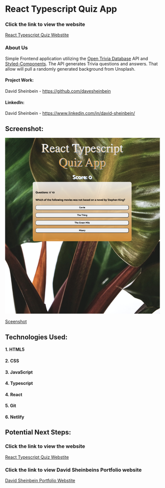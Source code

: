 # **React Typescript Quiz App**

### Click the link to view the website

[React Typescript Quiz Webstite](https://react-typescript-quiz-app.netlify.app/)

### About Us

Simple Frontend application utilizing the [Open Trivia Database](https://opentdb.com/) API and [Styled-Components](https://styled-components.com/). The API generates Trivia questions and answers. That allow will pull a randomly generated background from Unsplash.

#### Project Work:

David Sheinbein - https://github.com/davesheinbein

#### LinkedIn:

David Sheinbein - https://www.linkedin.com/in/david-sheinbein/

## Screenshot:

![Sceenshot](screenshots/typescriptQuizScreenshot.png)

[Sceenshot](https://imgur.com/h7YQPkP)

## Technologies Used:

#### 1. HTML5

#### 2. CSS

#### 3. JavaScript

#### 4. Typescript

#### 4. React

#### 5. Git

#### 6. Netlify

## Potential Next Steps:

### Click the link to view the website

[React Typescript Quiz Webstite](https://react-typescript-quiz-app.netlify.app/)

### Click the link to view David Sheinbeins Portfolio website

[David Sheinbein Portfolio Webstite](http://www.davidsheinbeinportfolio.com/)
